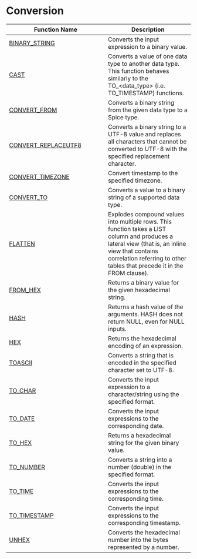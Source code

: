 # Conversion

<table><thead><tr><th width="254">Function Name</th><th>Description</th></tr></thead><tbody><tr><td><a href="binary_string.md">BINARY_STRING</a></td><td>Converts the input expression to a binary value.</td></tr><tr><td><a href="cast.md">CAST</a></td><td>Converts a value of one data type to another data type. This function behaves similarly to the TO_&#x3C;data_type> (i.e. TO_TIMESTAMP) functions.</td></tr><tr><td><a href="convert_from.md">CONVERT_FROM</a></td><td>Converts a binary string from the given data type to a Spice type.</td></tr><tr><td><a href="convert_replaceutf8.md">CONVERT_REPLACEUTF8</a></td><td>Converts a binary string to a UTF-8 value and replaces all characters that cannot be converted to UTF-8 with the specified replacement character.</td></tr><tr><td><a href="convert_timezone.md">CONVERT_TIMEZONE</a></td><td>Convert timestamp to the specified timezone.</td></tr><tr><td><a href="convert_to.md">CONVERT_TO</a></td><td>Converts a value to a binary string of a supported data type.</td></tr><tr><td><a href="flatten.md">FLATTEN</a></td><td>Explodes compound values into multiple rows. This function takes a LIST column and produces a lateral view (that is, an inline view that contains correlation referring to other tables that precede it in the FROM clause).</td></tr><tr><td><a href="from_hex.md">FROM_HEX</a></td><td>Returns a binary value for the given hexadecimal string.</td></tr><tr><td><a href="hash.md">HASH</a></td><td>Returns a hash value of the arguments. HASH does not return NULL, even for NULL inputs.</td></tr><tr><td><a href="../binary/hex.md">HEX</a></td><td>Returns the hexadecimal encoding of an expression.</td></tr><tr><td><a href="toascii.md">TOASCII</a></td><td>Converts a string that is encoded in the specified character set to UTF-8.</td></tr><tr><td><a href="to_char.md">TO_CHAR</a></td><td>Converts the input expression to a character/string using the specified format.</td></tr><tr><td><a href="to_date.md">TO_DATE</a></td><td>Converts the input expressions to the corresponding date.</td></tr><tr><td><a href="to_hex.md">TO_HEX</a></td><td>Returns a hexadecimal string for the given binary value.</td></tr><tr><td><a href="to_number.md">TO_NUMBER</a></td><td>Converts a string into a number (double) in the specified format.</td></tr><tr><td><a href="to_time.md">TO_TIME</a></td><td>Converts the input expressions to the corresponding time.</td></tr><tr><td><a href="to_timestamp.md">TO_TIMESTAMP</a></td><td>Converts the input expressions to the corresponding timestamp.</td></tr><tr><td><a href="../binary/unhex.md">UNHEX</a></td><td>Converts the hexadecimal number into the bytes represented by a number.</td></tr></tbody></table>



